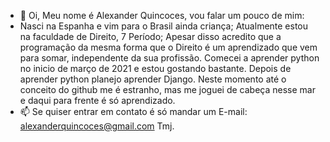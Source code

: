 - 👋 Oi, Meu nome é Alexander Quincoces, vou falar um pouco de mim:
- Nasci na Espanha e vim para o Brasil ainda criança;
Atualmente estou na faculdade de Direito, 7 Período;
Apesar disso acredito que a programação da mesma forma que o Direito é um aprendizado que vem para somar,
independente da sua profissão.
Comecei a aprender python no inicio de março de 2021 e estou gostando bastante.
Depois de aprender python planejo aprender Django.
Neste momento até o conceito do github me é estranho, mas me joguei de cabeça nesse mar e daqui para frente é só aprendizado.
- 📫 Se quiser entrar em contato é só mandar um E-mail: alexanderquincoces@gmail.com Tmj.
